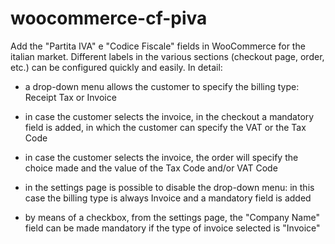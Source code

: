 # woocommerce-cf-piva
Add the "Partita IVA" e "Codice Fiscale" fields in WooCommerce for the italian market. Different labels in the various sections (checkout page, order, etc.) can be configured quickly and easily. In detail:

* a drop-down menu allows the customer to specify the billing type: Receipt Tax or Invoice

* in case the customer selects the invoice, in the checkout a mandatory field is added, in which the customer can specify the VAT or the Tax Code

* in case the customer selects the invoice, the order will specify the choice made and the value of the Tax Code and/or VAT Code

* in the settings page is possible to disable the drop-down menu: in this case the billing type is always Invoice and a mandatory field is added

* by means of a checkbox, from the settings page, the "Company Name" field can be made mandatory if the type of invoice selected is "Invoice"
